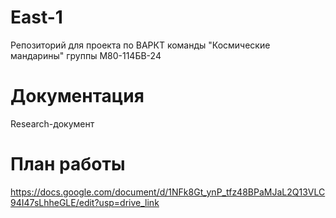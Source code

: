 # East-1
Репозиторий для проекта по ВАРКТ команды "Космические мандарины" группы М80-114БВ-24
# Документация
Research-документ
# План работы
 https://docs.google.com/document/d/1NFk8Gt_ynP_tfz48BPaMJaL2Q13VLC94I47sLhheGLE/edit?usp=drive_link
